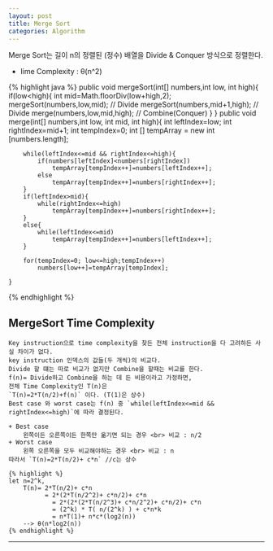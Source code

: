 ```yaml
---
layout: post
title: Merge Sort
categories: Algorithm
---
```

Merge Sort는 길이 n의 정렬된 (정수) 배열을 Divide & Conquer 방식으로 정렬한다.
+ Iime Complexity : θ(n^2)

{% highlight java %}
public void mergeSort(int[] numbers,int low, int high){
		if(low<high){
			int mid=Math.floorDiv(low+high,2);
			mergeSort(numbers,low,mid); // Divide
			mergeSort(numbers,mid+1,high); // Divide
			merge(numbers,low,mid,high); // Combine(Conquer)
		}
	}
	public void merge(int[] numbers,int low, int mid, int high){
		int leftIndex=low;
		int rightIndex=mid+1;
		int tempIndex=0;
		int [] tempArray = new int [numbers.length];

		while(leftIndex<=mid && rightIndex<=high){
			if(numbers[leftIndex]<numbers[rightIndex])
				tempArray[tempIndex++]=numbers[leftIndex++];
			else
				tempArray[tempIndex++]=numbers[rightIndex++];
		}
		if(leftIndex>mid){
			while(rightIndex<=high)
				tempArray[tempIndex++]=numbers[rightIndex++];
		}
		else{
			while(leftIndex<=mid)
				tempArray[tempIndex++]=numbers[leftIndex++];
		}

		for(tempIndex=0; low<=high;tempIndex++)
			numbers[low++]=tempArray[tempIndex];

	}
{% endhighlight %}

## MergeSort Time Complexity
	Key instruction으로 time complexity을 찾든 전체 instruction을 다 고려하든 사실 차이가 없다.
	key instruction 인덱스의 값들(두 개씩)의 비교다.
	Divide 할 떄는 따로 비교가 없지만 Combine을 할때는 비교를 한다.
	f(n)= Divide하고 Combine을 하는 데 든 비용이라고 가정하면,
	전체 Time Complexity인 T(n)은
	`T(n)=2*T(n/2)+f(n)` 이다. (T(1)은 상수)
	Best case 와 worst case는 f(n) 중 `while(leftIndex<=mid && rightIndex<=high)`에 따라 결정된다.

	+ Best case
		왼쪽이든 오른쪽이든 한쪽만 옮기면 되는 경우 <br> 비교 : n/2
	+ Worst case
		왼쪽 오른쪽을 모두 비교해야하는 경우 <br> 비교 : n
	따라서 `T(n)=2*T(n/2)+ c*n` //c는 상수

	{% highlight %}
	let n=2^k,
		T(n)= 2*T(n/2)+ c*n
			  = 2*(2*T(n/2^2)+ c*n/2)+ c*n
				= 2*(2*(2*T(n/2^3)+ c*n/2^2)+ c*n/2)+ c*n
				= (2^k) * T( n/(2^k) ) + c*n*k
				= n*T(1)+ n*c*(log2(n))
		--> θ(n*log2(n))
	{% endhighlight %}	 
----
